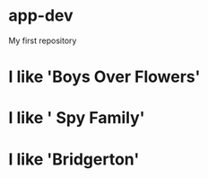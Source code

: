 # app-dev
My first repository
# I like 'Boys Over Flowers'
# I like  ' Spy Family'
# I like   'Bridgerton'
